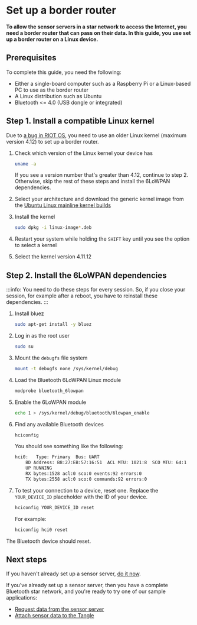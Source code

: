 # Set up a border router

**To allow the sensor servers in a star network to access the Internet, you need a border router that can pass on their data. In this guide, you use set up a border router on a Linux device.**

## Prerequisites

To complete this guide, you need the following:

- Either a single-board computer such as a Raspberry Pi or a Linux-based PC to use as the border router
- A Linux distribution such as Ubuntu
- Bluetooth <= 4.0 (USB dongle or integrated)

## Step 1. Install a compatible Linux kernel

Due to [a bug in RIOT OS](https://github.com/RIOT-OS/RIOT/issues/11147), you need to use an older Linux kernel (maximum version 4.12) to set up a border router.

1. Check which version of the Linux kernel your device has

    ```bash
    uname -a
    ```

    If you see a version number that's greater than 4.12, continue to step 2. Otherwise, skip the rest of these steps and install the 6LoWPAN dependencies.

2. Select your architecture and download the generic kernel image from the 
    [Ubuntu Linux mainline kernel builds](https://kernel.ubuntu.com/~kernel-ppa/mainline/v4.11.12/)


3. Install the kernel

    ```bash
    sudo dpkg -i linux-image*.deb
    ```

4. Restart your system while holding the `SHIFT` key until you see the option to select a kernel 
    
5. Select the kernel version 4.11.12

## Step 2. Install the 6LoWPAN dependencies

:::info:
You need to do these steps for every session. So, if you close your session, for example after a reboot, you have to reinstall these dependencies.
:::

1. Install bluez

    ```bash
    sudo apt-get install -y bluez
    ```

2. Log in as the root user

    ```bash
    sudo su
    ```

3. Mount the `debugfs` file system

    ```bash
    mount -t debugfs none /sys/kernel/debug
    ```

4. Load the Bluetooth 6LoWPAN Linux module

    ```bash
    modprobe bluetooth_6lowpan
    ```

5. Enable the 6LoWPAN module

    ```bash
    echo 1 > /sys/kernel/debug/bluetooth/6lowpan_enable
    ```

6. Find any available Bluetooth devices

    ```bash
    hciconfig
    ```

    You should see something like the following:

    ```bash
    hci0:   Type: Primary  Bus: UART
        BD Address: B8:27:EB:57:16:51  ACL MTU: 1021:8  SCO MTU: 64:1
        UP RUNNING
        RX bytes:1528 acl:0 sco:0 events:92 errors:0
        TX bytes:2558 acl:0 sco:0 commands:92 errors:0
    ```

7. To test your connection to a device, reset one. Replace the `YOUR_DEVICE_ID` placeholder with the ID of your device.

    ```bash
    hciconfig YOUR_DEVICE_ID reset
    ```

    For example:

    ```bash
    hciconfig hci0 reset
    ```

The Bluetooth device should reset.

## Next steps

If you haven't already set up a sensor server, [do it now](../how-to-guides/set-up-ipv6-ble-host-example.md).

If you've already set up a sensor server, then you have a complete Bluetooth star network, and you're ready to try one of our sample applications:

* [Request data from the sensor server](../how-to-guides/run-an-environment-sensor-and-client.md)
* [Attach sensor data to the Tangle](../how-to-guides/run-an-environment-to-tangle-app.md)


